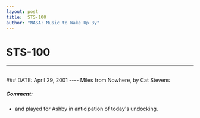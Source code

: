 ```yaml
---
layout: post
title:  STS-100
author: "NASA: Music to Wake Up By"
---
```


# STS-100
----
<br/>
### DATE: April 29, 2001
----
Miles from Nowhere, by Cat Stevens

##### Comment:
* and played for Ashby in anticipation of today's undocking.
